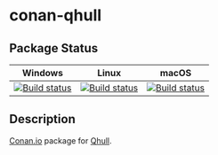 # conan-qhull

## Package Status

| Windows | Linux | macOS |
|:-------:|:-----:|:-----:|
|[![Build status](https://ci.appveyor.com/api/projects/status/8wlu4ohg7nn2vcsn/branch/testing%2F8.0.1?svg=true)](https://ci.appveyor.com/project/SpaceIm/conan-qhull)|[![Build status](https://github.com/SpaceIm/conan-qhull/workflows/.github/workflows/linux.yml/badge.svg?branch=testing%2F8.0.1)](https://github.com/SpaceIm/conan-qhull/actions/workflows/linux.yml?query=branch%3Atesting%2F8.0.1)|[![Build status](https://github.com/SpaceIm/conan-qhull/workflows/.github/workflows/macos.yml/badge.svg?branch=testing%2F8.0.1)](https://github.com/SpaceIm/conan-qhull/actions/workflows/macos.yml?query=branch%3Atesting%2F8.0.1)|

## Description

[Conan.io](https://conan.io) package for [Qhull](https://github.com/qhull/qhull).
